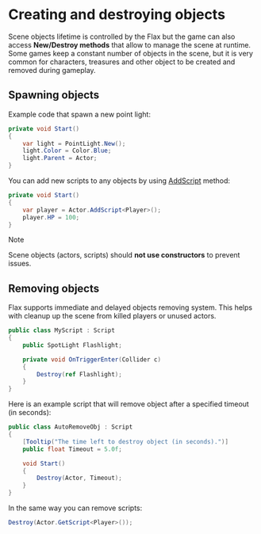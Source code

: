 # Creating and destroying objects

Scene objects lifetime is controlled by the Flax but the game can also access **New/Destroy methods** that allow to manage the scene at runtime. Some games keep a constant number of objects in the scene, but it is very common for characters, treasures and other object to be created and removed during gameplay.

## Spawning objects

Example code that spawn a new point light:

```cs
private void Start()
{
    var light = PointLight.New();
    light.Color = Color.Blue;
    light.Parent = Actor;
}
```

You can add new scripts to any objects by using [AddScript](https://docs.flaxengine.com/api/FlaxEngine.Actor.html#FlaxEngine_Actor_AddScript_FlaxEngine_Script_) method:

```cs
private void Start()
{
    var player = Actor.AddScript<Player>();
    player.HP = 100;
}
```

> [!Note]
> Scene objects (actors, scripts) should **not use constructors** to prevent issues.

## Removing objects

Flax supports immediate and delayed objects removing system. This helps with cleanup up the scene from killed players or unused actors.

```cs
public class MyScript : Script
{
    public SpotLight Flashlight;

    private void OnTriggerEnter(Collider c)
    {
        Destroy(ref Flashlight);
    }
}
```

Here is an example script that will remove object after a specified timeout (in seconds):

```cs
public class AutoRemoveObj : Script
{
    [Tooltip("The time left to destroy object (in seconds).")]
    public float Timeout = 5.0f;

    void Start()
    {
        Destroy(Actor, Timeout);
    }
}
```

In the same way you can remove scripts:

```cs
Destroy(Actor.GetScript<Player>());
```
